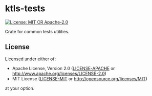 # ktls-tests

[![License: MIT OR Apache-2.0](https://img.shields.io/badge/license-MIT%20OR%20Apache--2.0-blue.svg)](LICENSE-MIT)

Crate for common tests utilities.

## License

Licensed under either of:

- Apache License, Version 2.0 ([LICENSE-APACHE](LICENSE-APACHE) or http://www.apache.org/licenses/LICENSE-2.0)
- MIT License ([LICENSE-MIT](LICENSE-MIT) or http://opensource.org/licenses/MIT)

at your option.

